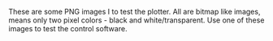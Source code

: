 These are some PNG images I to test the plotter. All are bitmap like images, means only two pixel colors - black and white/transparent. Use one of these images to test the control software.
